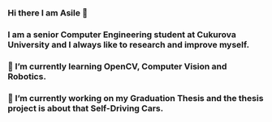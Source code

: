 
### Hi there I am Asile 👋

### I am a senior Computer Engineering student at Cukurova University and I always like to research and improve myself. 


### 🌱 I’m currently learning OpenCV, Computer Vision and Robotics.


### 🔭 I’m currently working on my Graduation Thesis and the thesis project is about that Self-Driving Cars. 


<!--
Here are some ideas to get you started:

- 🔭 I’m currently working on ...

- 👯 I’m looking to collaborate on ...
- 🤔 I’m looking for help with ...
- 💬 Ask me about ...
- 📫 How to reach me: ...
- 😄 Pronouns: ...
- ⚡ Fun fact: ...
--!>
